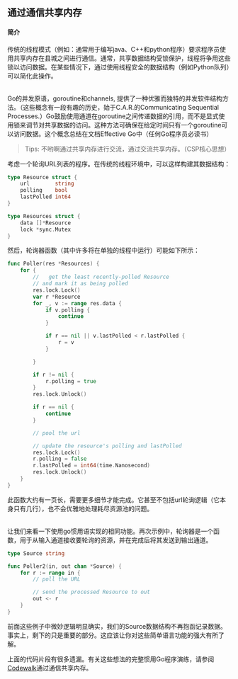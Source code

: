 ## 通过通信共享内存  

#### 简介  
传统的线程模式（例如：通常用于编写java、C++和python程序）要求程序员使用共享内存在县城之间进行通信。通常，共享数据结构受锁保护，线程将争用这些锁以访问数据。在某些情况下，通过使用线程安全的数据结构（例如Python队列）可以简化此操作。  
<br>

Go的并发原语，goroutine和channels, 提供了一种优雅而独特的并发软件结构方法。（这些概念有一段有趣的历史，始于C.A.R.的Communicating Sequential Processes.）Go鼓励使用通道在goroutine之间传递数据的引用，而不是显式使用锁来调节对共享数据的访问。这种方法可确保在给定时间只有一个goroutine可以访问数据。这个概念总结在文档Effective Go中（任何Go程序员必读书）

> Tips: 不哟啊通过共享内存进行交流，通过交流共享内存。（CSP核心思想）

考虑一个轮询URL列表的程序。在传统的线程环境中，可以这样构建其数据结构：  
```go
type Resource struct {
	url        string
	polling    bool
	lastPolled int64
}

type Resources struct {
	data []*Resource
	lock *sync.Mutex
}
```

然后，轮询器函数（其中许多将在单独的线程中运行）可能如下所示：  
```go
func Poller(res *Resources) {
	for {
		//	 get the least recently-polled Resource
		// and mark it as being polled
		res.lock.Lock()
		var r *Resource
		for _, v := range res.data {
			if v.polling {
				continue
			}

			if r == nil || v.lastPolled < r.lastPolled {
				r = v
			}

		}

		if r != nil {
			r.polling = true
		}
		res.lock.Unlock()

		if r == nil {
			continue
		}

		// pool the url

		// update the resource's polling and lastPolled
		res.lock.Lock()
		r.polling = false
		r.lastPolled = int64(time.Nanosecond)
		res.lock.Unlock()
	}
}
```

此函数大约有一页长，需要更多细节才能完成。它甚至不包括url轮询逻辑（它本身只有几行），也不会优雅地处理耗尽资源池的问题。  
<br>

让我们来看一下使用go惯用语实现的相同功能。再次示例中，轮询器是一个函数，用于从输入通道接收要轮询的资源，并在完成后将其发送到输出通道。  

```go
type Source string

func Poller2(in, out chan *Source) {
	for r := range in {
		// poll the URL

		// send the processed Resource to out
		out <- r
	}
}
```  

前面这些例子中微妙逻辑明显确实，我们的Source数据结构不再抱函记录数据。事实上，剩下的只是重要的部分。这应该让你对这些简单语言功能的强大有所了解。  

上面的代码片段有很多遗漏。有关这些想法的完整惯用Go程序演练，请参阅[Codewalk](https://go.dev/doc/codewalk/sharemem/)通过通信共享内存。

